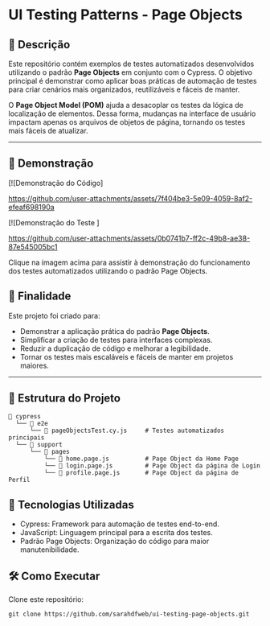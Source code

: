 # UI Testing Patterns - Page Objects

## 📖 Descrição

Este repositório contém exemplos de testes automatizados desenvolvidos utilizando o padrão **Page Objects** em conjunto com o Cypress. O objetivo principal é demonstrar como aplicar boas práticas de automação de testes para criar cenários mais organizados, reutilizáveis e fáceis de manter.

O **Page Object Model (POM)** ajuda a desacoplar os testes da lógica de localização de elementos. Dessa forma, mudanças na interface de usuário impactam apenas os arquivos de objetos de página, tornando os testes mais fáceis de atualizar.

---

## 🎥 Demonstração

[![Demonstração do Código] 

https://github.com/user-attachments/assets/7f404be3-5e09-4059-8af2-efeaf698190a

[![Demonstração do Teste ] 


https://github.com/user-attachments/assets/0b0741b7-ff2c-49b8-ae38-87e545005bc1



Clique na imagem acima para assistir à demonstração do funcionamento dos testes automatizados utilizando o padrão Page Objects.


## 🎯 Finalidade

Este projeto foi criado para:

- Demonstrar a aplicação prática do padrão **Page Objects**.
- Simplificar a criação de testes para interfaces complexas.
- Reduzir a duplicação de código e melhorar a legibilidade.
- Tornar os testes mais escaláveis e fáceis de manter em projetos maiores.

---

## 📂 Estrutura do Projeto

```plaintext
📁 cypress
  └── 📁 e2e
      └── 📄 pageObjectsTest.cy.js     # Testes automatizados principais
  └── 📁 support
      └── 📁 pages
          └── 📄 home.page.js          # Page Object da Home Page
          └── 📄 login.page.js         # Page Object da página de Login
          └── 📄 profile.page.js       # Page Object da página de Perfil

```
## 🚀 Tecnologias Utilizadas

- Cypress: Framework para automação de testes end-to-end.
- JavaScript: Linguagem principal para a escrita dos testes.
- Padrão Page Objects: Organização do código para maior manutenibilidade.

## 🛠️ Como Executar
Clone este repositório:
```
git clone https://github.com/sarahdfweb/ui-testing-page-objects.git
```


